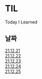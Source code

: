 # TIL
Today I Learned

## 날짜
[21.12.21](https://github.com/choemujung/TIL/blob/main/til_doc/211221.md)</br>
[21.12.22](https://github.com/choemujung/TIL/blob/main/til_doc/211222.md)</br>
[21.12.23](https://github.com/choemujung/TIL/blob/main/til_doc/211223.md)</br>
[21.12.24](https://github.com/choemujung/TIL/blob/main/til_doc/211224.md)</br>
[21.12.25](https://github.com/choemujung/TIL/blob/main/til_doc/211225.md)</br>